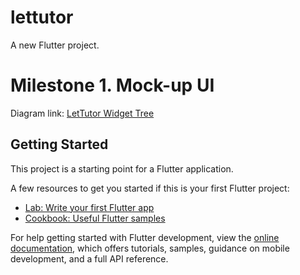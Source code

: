 # lettutor

A new Flutter project.

# Milestone 1. Mock-up UI

Diagram link: [LetTutor Widget Tree](https://drive.google.com/file/d/1eZiXDW1jwxk_VSbtxTRXb-g5SGeuFaiR/view?usp=sharing)

## Getting Started

This project is a starting point for a Flutter application.

A few resources to get you started if this is your first Flutter project:

- [Lab: Write your first Flutter app](https://docs.flutter.dev/get-started/codelab)
- [Cookbook: Useful Flutter samples](https://docs.flutter.dev/cookbook)

For help getting started with Flutter development, view the
[online documentation](https://docs.flutter.dev/), which offers tutorials,
samples, guidance on mobile development, and a full API reference.
